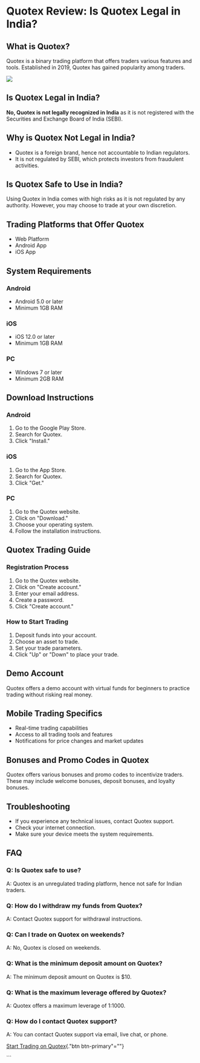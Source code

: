 # Quotex Review: Is Quotex Legal in India?

## What is Quotex?

Quotex is a binary trading platform that offers traders various features
and tools. Established in 2019, Quotex has gained popularity among
traders.

[![](https://static.quotex.io/files/1_en/300_250.jpg)](https://traff.sbs/brokerqxsignupf)

## Is Quotex Legal in India?

**No, Quotex is not legally recognized in India** as it is not
registered with the Securities and Exchange Board of India (SEBI).

## Why is Quotex Not Legal in India?

-   Quotex is a foreign brand, hence not accountable to Indian
    regulators.
-   It is not regulated by SEBI, which protects investors from
    fraudulent activities.

## Is Quotex Safe to Use in India?

Using Quotex in India comes with high risks as it is not regulated by
any authority. However, you may choose to trade at your own discretion.

## Trading Platforms that Offer Quotex

-   Web Platform
-   Android App
-   iOS App

## System Requirements

### Android

-   Android 5.0 or later
-   Minimum 1GB RAM

### iOS

-   iOS 12.0 or later
-   Minimum 1GB RAM

### PC

-   Windows 7 or later
-   Minimum 2GB RAM

## Download Instructions

### Android

1.  Go to the Google Play Store.
2.  Search for Quotex.
3.  Click "Install."

### iOS

1.  Go to the App Store.
2.  Search for Quotex.
3.  Click "Get."

### PC

1.  Go to the Quotex website.
2.  Click on "Download."
3.  Choose your operating system.
4.  Follow the installation instructions.

## Quotex Trading Guide

### Registration Process

1.  Go to the Quotex website.
2.  Click on "Create account."
3.  Enter your email address.
4.  Create a password.
5.  Click "Create account."

### How to Start Trading

1.  Deposit funds into your account.
2.  Choose an asset to trade.
3.  Set your trade parameters.
4.  Click "Up" or "Down" to place your trade.

## Demo Account

Quotex offers a demo account with virtual funds for beginners to
practice trading without risking real money.

## Mobile Trading Specifics

-   Real-time trading capabilities
-   Access to all trading tools and features
-   Notifications for price changes and market updates

## Bonuses and Promo Codes in Quotex

Quotex offers various bonuses and promo codes to incentivize traders.
These may include welcome bonuses, deposit bonuses, and loyalty bonuses.

## Troubleshooting

-   If you experience any technical issues, contact Quotex support.
-   Check your internet connection.
-   Make sure your device meets the system requirements.

## FAQ

### Q: Is Quotex safe to use?

A: Quotex is an unregulated trading platform, hence not safe for Indian
traders.

### Q: How do I withdraw my funds from Quotex?

A: Contact Quotex support for withdrawal instructions.

### Q: Can I trade on Quotex on weekends?

A: No, Quotex is closed on weekends.

### Q: What is the minimum deposit amount on Quotex?

A: The minimum deposit amount on Quotex is \$10.

### Q: What is the maximum leverage offered by Quotex?

A: Quotex offers a maximum leverage of 1:1000.

### Q: How do I contact Quotex support?

A: You can contact Quotex support via email, live chat, or phone.

[Start Trading on
Quotex](\%22https://traff.sbs/quotexonelink\%22){."btn
btn-primary"=""}

\`\`\`


